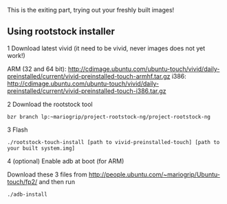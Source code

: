 This is the exiting part, trying out your freshly built images!

<!--
## Using portcraft:
1. Install portcraft
```

```

2. cd to the root of your build (same folder as you would run repo sync)
```
cd [root of build path]
```

2. Flash
```
portcraft flash [device name]
```

3. (Optinal) enable adb at boot
```
portcraft enable-adb
```
-->


## Using rootstock installer

1 Download latest vivid (it need to be vivid, never images does not yet work!) 

ARM (32 and 64 bit): http://cdimage.ubuntu.com/ubuntu-touch/vivid/daily-preinstalled/current/vivid-preinstalled-touch-armhf.tar.gz
i386: http://cdimage.ubuntu.com/ubuntu-touch/vivid/daily-preinstalled/current/vivid-preinstalled-touch-i386.tar.gz

2 Download the rootstock tool 
```
bzr branch lp:~mariogrip/project-rootstock-ng/project-rootstock-ng
```

3 Flash
```
./rootstock-touch-install [path to vivid-preinstalled-touch] [path to your built system.img]
```

4 (optional) Enable adb at boot (for ARM)

Download these 3 files from http://people.ubuntu.com/~mariogrip/Ubuntu-touch/fp2/ and then run 
```
./adb-install
```